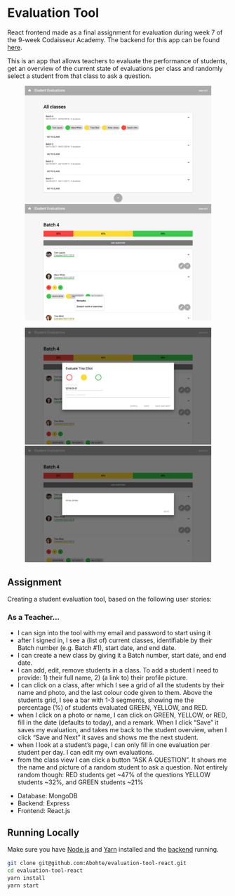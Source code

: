 # Evaluation Tool

React frontend made as a final assignment for evaluation during week 7 of the 9-week Codaisseur Academy. The backend for this app can be found [here](https://github.com/Abohte/evaluation-tool-express).

This is an app that allows teachers to evaluate the performance of students, get an overview of the current state of evaluations per class and randomly select a student from that class to ask a question.

<p align="middle">
<img src="src/images/ClassesOverview.png" width="425" />
<img src="src/images/ClassWithStudents.png" width="425" />
</p>
<p align="middle">
<img src="src/images/NewEvaluation.png" width="425" />
<img src="src/images/AskQuestion.png" width="425" />
</p>

## Assignment

Creating a student evaluation tool, based on the following user stories:

### As a Teacher...
- I can sign into the tool with my email and password to start using it
- after I signed in, I see a (list of) current classes, identifiable by their Batch number (e.g. Batch #1), start date, and end date.
- I can create a new class by giving it a Batch number, start date, and end date.
- I can add, edit, remove students in a class. To add a student I need to provide: 1) their full name, 2) (a link to) their profile picture.
- I can click on a class, after which I see a grid of all the students by their name and photo, and the last colour code given to them. Above the students grid, I see a bar with 1-3 segments, showing me the percentage (%) of students evaluated GREEN, YELLOW, and RED.
- when I click on a photo or name, I can click on GREEN, YELLOW, or RED, fill in the date (defaults to today), and a remark. When I click “Save” it saves my evaluation, and takes me back to the student overview, when I click “Save and Next” it saves and shows me the next student.
- when I look at a student’s page, I can only fill in one evaluation per student per day. I can edit my own evaluations.
- from the class view I can click a button “ASK A QUESTION”. It shows me the name and picture of a random student to ask a question. Not entirely random though: RED students get ~47% of the questions YELLOW students ~32%, and GREEN students ~21%

* Database: MongoDB
* Backend: Express
* Frontend: React.js

## Running Locally

Make sure you have [Node.js](https://nodejs.org/en/) and [Yarn](https://yarnpkg.com/lang/en/) installed and the [backend](https://github.com/Abohte/evaluation-tool-express) running.

```bash
git clone git@github.com:Abohte/evaluation-tool-react.git
cd evaluation-tool-react
yarn install
yarn start
```
